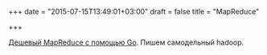 +++
date = "2015-07-15T13:49:01+03:00"
draft = false
title = "MapReduce"

+++

<p><a href="http://marcio.io/2015/07/cheap-mapreduce-in-go/">Дешевый&nbsp;MapReduce с помощью Go</a>. Пишем самодельный&nbsp;hadoop.</p>

